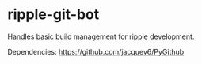 ripple-git-bot
==============

Handles basic build management for ripple development.

Dependencies:
https://github.com/jacquev6/PyGithub
